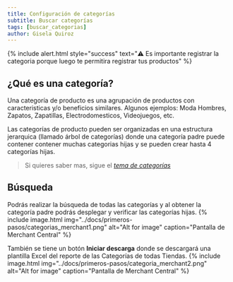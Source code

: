 ```yaml
---
title: Configuración de categorías
subtitle: Buscar categorías
tags: [buscar_categorias]
author: Gisela Quiroz
---
```

{% include alert.html style="success" text="⚠️ Es importante registrar la categoria porque luego te permitira registrar tus productos" %}

## ¿Qué es una categoría?
Una categoría de producto es una agrupación de productos con caracteristicas y/o beneficios similares. Algunos ejemplos: Moda Hombres, Zapatos, Zapatillas, Electrodomesticos, Videojuegos, etc.

Las categorías de producto pueden ser organizadas en una estructura jerarquica (llamado árbol de categorías) donde una categoría padre puede contener contener muchas categorias hijas y se pueden crear hasta 4 categorías hijas.

> Si quieres saber mas, sigue el *[tema de categorías](https://jztechpe.github.io/docshelp/docs/temas/catalogo/categoria/)*

## Búsqueda
Podrás realizar la búsqueda de todas las categorías y al obtener la categoría padre podrás desplegar y verificar las categorías  hijas.
{% include image.html img="../docs/primeros-pasos/categorias_merchant1.png" alt="Alt for image" caption="Pantalla de Merchant Central" %}

También se tiene un botón **Iniciar descarga** donde se descargará una plantilla Excel del reporte de las Categorías de todas Tiendas.
{% include image.html img="../docs/primeros-pasos/categoria_merchant2.png" alt="Alt for image" caption="Pantalla de Merchant Central" %}